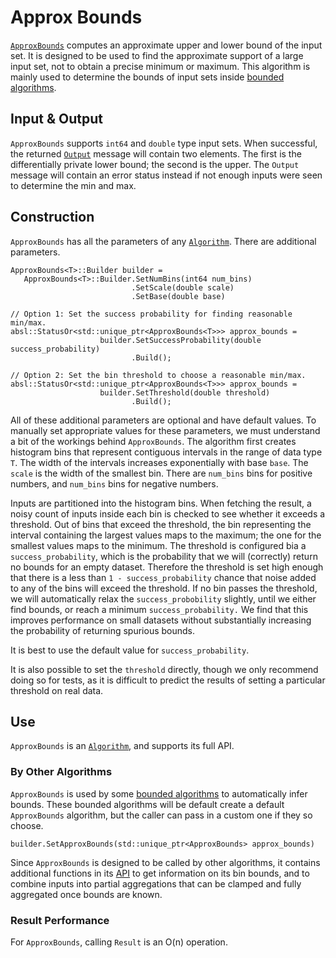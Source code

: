 # Approx Bounds

[`ApproxBounds`](https://github.com/google/differential-privacy/blob/main/cc/algorithms/approx-bounds.h)
computes an approximate upper and lower bound of the input set. It is designed
to be used to find the approximate support of a large input set, not to obtain a
precise minimum or maximum. This algorithm is mainly used to determine the
bounds of input sets inside [bounded algorithms](bounded-algorithm.md).

## Input & Output

`ApproxBounds` supports `int64` and `double` type input sets. When successful,
the returned [`Output`](../protos.md) message will contain two elements. The
first is the differentially private lower bound; the second is the upper. The
`Output` message will contain an error status instead if not enough inputs were
seen to determine the min and max.

## Construction

`ApproxBounds` has all the parameters of any [`Algorithm`](algorithm.md). There
are additional parameters.

```
ApproxBounds<T>::Builder builder =
   ApproxBounds<T>::Builder.SetNumBins(int64 num_bins)
                           .SetScale(double scale)
                           .SetBase(double base)

// Option 1: Set the success probability for finding reasonable min/max.
absl::StatusOr<std::unique_ptr<ApproxBounds<T>>> approx_bounds =
                    builder.SetSuccessProbability(double success_probability)
                           .Build();

// Option 2: Set the bin threshold to choose a reasonable min/max.
absl::StatusOr<std::unique_ptr<ApproxBounds<T>>> approx_bounds =
                    builder.SetThreshold(double threshold)
                           .Build();
```

All of these additional parameters are optional and have default values. To
manually set appropriate values for these parameters, we must understand a bit
of the workings behind `ApproxBounds`. The algorithm first creates histogram
bins that represent contiguous intervals in the range of data type `T`. The
width of the intervals increases exponentially with base `base`. The `scale` is
the width of the smallest bin. There are `num_bins` bins for positive numbers,
and `num_bins` bins for negative numbers.

Inputs are partitioned into the histogram bins. When fetching the result, a
noisy count of inputs inside each bin is checked to see whether it exceeds a
threshold. Out of bins that exceed the threshold, the bin representing the
interval containing the largest values maps to the maximum; the one for the
smallest values maps to the minimum. The threshold is configured bia a
`success_probability`, which is the probability that we will (correctly) return
no bounds for an empty dataset. Therefore the threshold is set high enough that
there is a less than `1 - success_probability` chance that noise added to any of
the bins will exceed the threshold. If no bin passes the threshold, we will
automatically relax the `success_probobility` slightly, until we either find
bounds, or reach a minimum `success_probability.` We find that this improves
performance on small datasets without substantially increasing the probability
of returning spurious bounds.

It is best to use the default value for `success_probability`.

It is also possible to set the `threshold` directly, though we only recommend
doing so for tests, as it is difficult to predict the results of setting a
particular threshold on real data.

## Use

`ApproxBounds` is an [`Algorithm`](algorithm.md), and supports its full API.

### By Other Algorithms

`ApproxBounds` is used by some [bounded algorithms](bounded-algorithm.md) to
automatically infer bounds. These bounded algorithms will be default create a
default `ApproxBounds` algorithm, but the caller can pass in a custom one if
they so choose.

```
builder.SetApproxBounds(std::unique_ptr<ApproxBounds> approx_bounds)
```

Since `ApproxBounds` is designed to be called by other algorithms, it contains
additional functions in its
[API](https://github.com/google/differential-privacy/blob/main/cc/algorithms/approx-bounds.h)
to get information on its bin bounds, and to combine inputs into partial
aggregations that can be clamped and fully aggregated once bounds are known.

### Result Performance

For `ApproxBounds`, calling `Result` is an O(n) operation.

